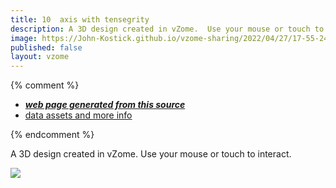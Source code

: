 ```yaml
---
title: 10  axis with tensegrity
description: A 3D design created in vZome.  Use your mouse or touch to interact.
image: https://John-Kostick.github.io/vzome-sharing/2022/04/27/17-55-24-10--axis-with-tensegrity/10--axis-with-tensegrity.png
published: false
layout: vzome
---
```


{% comment %}
 - [***web page generated from this source***](<https://John-Kostick.github.io/vzome-sharing/2022/04/27/10--axis-with-tensegrity-17-55-24.html>)
 - [data assets and more info](<https://github.com/John-Kostick/vzome-sharing/tree/main/2022/04/27/17-55-24-10--axis-with-tensegrity/>)
 
{% endcomment %}

A 3D design created in vZome.  Use your mouse or touch to interact.

<vzome-viewer style="width: 100%; height: 65vh;"
       src="https://John-Kostick.github.io/vzome-sharing/2022/04/27/17-55-24-10--axis-with-tensegrity/10--axis-with-tensegrity.vZome" >
  <img src="https://John-Kostick.github.io/vzome-sharing/2022/04/27/17-55-24-10--axis-with-tensegrity/10--axis-with-tensegrity.png" />
</vzome-viewer>